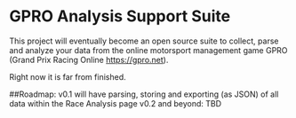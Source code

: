 # GPRO Analysis Support Suite

This project will eventually become an open source suite to collect, parse and analyze your data from the online motorsport management game GPRO (Grand Prix Racing Online https://gpro.net). 

Right now it is far from finished. 

##Roadmap:
v0.1 will have parsing, storing and exporting (as JSON) of all data within the Race Analysis page
v0.2 and beyond: TBD

